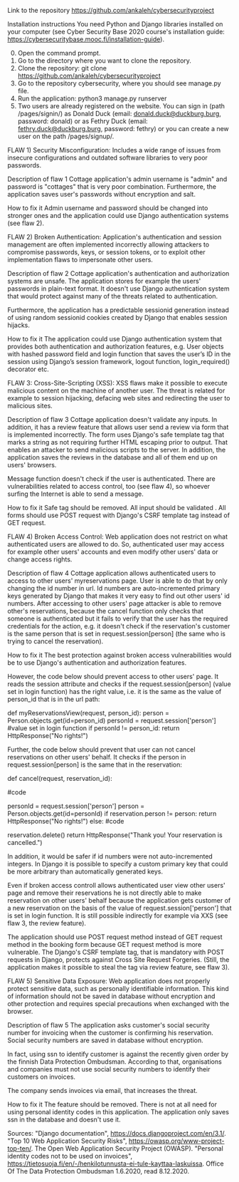 Link to the repository
https://github.com/ankaleh/cybersecurityproject

Installation instructions 
You need Python and Django libraries installed on your computer (see Cyber Security Base 2020 course's installation guide: https://cybersecuritybase.mooc.fi/installation-guide).

0) Open the command prompt.
1) Go to the directory where you want to clone the repository.
2) Clone the repository:
git clone https://github.com/ankaleh/cybersecurityproject
3) Go to the repository cybersecurity, where you should see manage.py file.
4) Run the application:
python3 manage.py runserver
5) Two users are already registered on the website. You can sign in (path /pages/signin/)  as Donald Duck (email: donald.duck@duckburg.burg, password: donald) or as Fethry Duck (email: fethry.duck@duckburg.burg, password: fethry) or you can create a new user on the path /pages/signup/. 

FLAW 1) Security Misconfiguration: 
Includes a wide range of issues from insecure configurations and outdated software libraries to very poor passwords. 

Description of flaw 1
Cottage application's admin username is "admin" and password is "cottages" that is very poor combination. Furthermore, the application saves user's passwords without encryption and salt.

How to fix it
Admin username and password should be changed into stronger ones and the application could use Django authentication systems (see flaw 2).

FLAW 2) Broken Authentication: 
Application's authentication and session management are often implemented incorrectly allowing attackers to compromise passwords, keys, or session tokens, or to exploit other implementation flaws to impersonate other users.

Description of flaw 2
Cottage application's authentication and authorization systems are unsafe. The application stores for example the users' passwords in plain-text format. It doesn't use Django authentication system that would protect against many of the threats related to authentication.

Furthermore, the application has a predictable sessionid generation instead of using random sessionid cookies created by Django that enables session hijacks.

How to fix it
The application could use Django authentication system that provides both authentication and authorization features, e.g. User objects with hashed password field and login function that saves the user’s ID in the session using Django’s session framework, logout function,  login_required() decorator etc. 

FLAW 3: Cross-Site-Scripting (XSS): 
XSS flaws make it possible to execute malicious content on the machine of another user. The threat is related for example to session hijacking, defacing web sites and redirecting the user to malicious sites. 

Description of flaw 3
Cottage application doesn't validate any inputs. In addition, it has a review feature that allows user send a review via form that is implemented incorrectly. The form uses Django's safe template tag that marks a string as not requiring further HTML escaping prior to output. That enables an attacker to send malicious scripts to the server. In addition, the application saves the reviews in the database and all of them end up on users' browsers.

Message function doesn't check if the user is authenticated. There are vulnerabilities related to access control, too (see flaw 4), so whoever surfing the Internet is able to send a message. 

How to fix it
Safe tag should be removed. All input should be validated . All forms should use POST request with Django's CSRF template tag instead of GET request.

FLAW 4) 
Broken Access Control: 
Web application does not restrict on what authenticated users are allowed to do. So, authenticated user may access for example other users' accounts and even modify other users' data or change access rights.

Description of flaw 4
Cottage application allows authenticated users to access to other users' myreservations page. User is able to do that by only changing the id number in url. Id numbers are auto-incremented primary keys generated by Django that makes it very easy to find out other users' id numbers. After accessing to other users' page attacker is able to remove other's reservations, because the cancel function only checks that someone is authenticated but it fails to verify that the user has the required credentials for the action, e.g. it doesn't check if the reservation's customer is the same person that is set in request.session[person] (the same who is trying to cancel the reservation).

How to fix it
The best protection against broken access vulnerabilities would be to use Django's authentication and authorization features. 

However, the code below should prevent access to other users' page. It reads the session attribute and checks if the request.session[person] (value set in login function) has the right value, i.e. it is the same as the value of person_id that is in the url path:

def myReservationsView(request, person_id): 
	person = Person.objects.get(id=person_id)
	personId = request.session['person'] #value set in login function
	if personId != person_id: 
		return HttpResponse("No rights!")

Further, the code below should prevent that user can not cancel reservations on other users' behalf. It checks if the person in request.session[person] is the same that in the reservation: 

def cancel(request, reservation_id):

#code

personId = request.session['person']
person = Person.objects.get(id=personId)
if reservation.person != person:
	return HttpResponse("No rights!")
else: 
	#code

reservation.delete()
return HttpResponse("Thank you! Your reservation is cancelled.")

In addition, it would be safer if id numbers were not auto-incremented integers.  In Django it is possible to specify a custom primary key that could be more arbitrary than automatically generated keys.

Even if broken access controll allows authenticated user view other users' page and remove their reservations he is not directly able to make reservation on other users' behalf because the application gets customer of a new reservation on the basis of the value of  request.session['person'] that is set in login function. It is still possible indirectly for example via XXS (see flaw 3, the review feature).

The application should use POST request method instead of GET request method in the booking form because GET request method is more vulnerable.  The Django's CSRF template tag, that is mandatory with POST requests in Django, protects against Cross Site Request Forgeries. (Still, the application makes it possible to steal the tag via review feature, see flaw 3).

FLAW 5)
Sensitive Data Exposure: Web application does not properly protect sensitive data, such as personally identifiable information. This kind of information should not be saved in database without encryption and other protection and requires special precautions when exchanged with the browser. 

Description of flaw 5
The application asks customer's social security number for invoicing when the customer is confirming his reservation. Social security numbers are saved in database without encryption. 

In fact, using ssn to identify customer is against the recently given order by the finnish Data Protection Ombudsman. According to that, organisations and companies must not use social security numbers to identify their customers on invoices.

The company sends invoices via email, that increases the threat.

How to fix it
The feature should be removed. There is not at all need for using personal identity codes in this application. The application only saves ssn in the database and doesn't use it. 

Sources: 
"Django documentation", https://docs.djangoproject.com/en/3.1/.
"Top 10 Web Application Security Risks", https://owasp.org/www-project-top-ten/. The Open Web Application Security Project (OWASP).
"Personal identity codes not to be used on invoices", https://tietosuoja.fi/en/-/henkilotunnusta-ei-tule-kayttaa-laskuissa. Office Of The Data Protection Ombudsman 1.6.2020, read 8.12.2020.